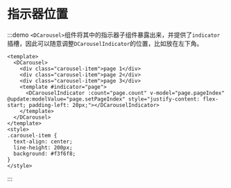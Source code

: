 # 指示器位置

:::demo `<DCarousel>`组件将其中的指示器子组件暴露出来，并提供了`indicator`插槽，因此可以随意调整`DCarouselIndicator`的位置，比如放在左下角。

```vue
<template>
  <DCarousel>
    <div class="carousel-item">page 1</div>
    <div class="carousel-item">page 2</div>
    <div class="carousel-item">page 3</div>
    <template #indicator="page">
      <DCarouselIndicator :count="page.count" v-model="page.pageIndex" @update:modelValue="page.setPageIndex" style="justify-content: flex-start; padding-left: 20px;"></DCarouselIndicator>
    </template>
  </DCarousel>
</template>
<style>
.carousel-item {
  text-align: center;
  line-height: 200px;
  background: #f3f6f8;
}
</style>
```

:::